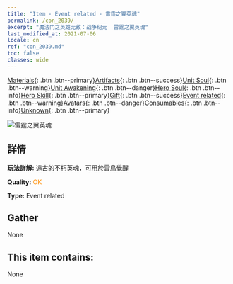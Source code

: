 ```yaml
---
title: "Item - Event related - 雷霆之翼英魂"
permalink: /con_2039/
excerpt: "魔法门之英雄无敌：战争纪元  雷霆之翼英魂"
last_modified_at: 2021-07-06
locale: cn
ref: "con_2039.md"
toc: false
classes: wide
---
```

 [Materials](/ItemsCN/){: .btn .btn--primary}[Artifacts](/ItemsCN/Artifacts/){: .btn .btn--success}[Unit Soul](/ItemsCN/UnitSoul/){: .btn .btn--warning}[Unit Awakening](/ItemsCN/UnitAwakening/){: .btn .btn--danger}[Hero Soul](/ItemsCN/HeroSoul/){: .btn .btn--info}[Hero Skill](/ItemsCN/HeroSkill/){: .btn .btn--primary}[Gift](/ItemsCN/Gift/){: .btn .btn--success}[Event related](/ItemsCN/Events/){: .btn .btn--warning}[Avatars](/ItemsCN/Avatars/){: .btn .btn--danger}[Consumables](/ItemsCN/Consumables/){: .btn .btn--info}[Unknown](/ItemsCN/Unknown/){: .btn .btn--primary}

 ![雷霆之翼英魂](/images/t/juexing_405.png)

## 詳情
 **玩法詳解:** 遠古的不朽英魂，可用於雷鳥覺醒

 **Quality:** <span style="color: #FF8C00">OK</span>

 **Type:** Event related

## Gather

  None

## This item contains:

  None

